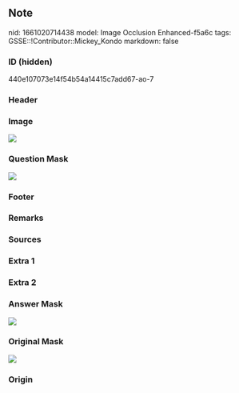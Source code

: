 ## Note
nid: 1661020714438
model: Image Occlusion Enhanced-f5a6c
tags: GSSE::!Contributor::Mickey_Kondo
markdown: false

### ID (hidden)
440e107073e14f54b54a14415c7add67-ao-7

### Header


### Image
<img src="tmpu9ljuxog.png">

### Question Mask
<img src="440e107073e14f54b54a14415c7add67-ao-7-Q.svg">

### Footer


### Remarks


### Sources


### Extra 1


### Extra 2


### Answer Mask
<img src="440e107073e14f54b54a14415c7add67-ao-7-A.svg">

### Original Mask
<img src="440e107073e14f54b54a14415c7add67-ao-O.svg">

### Origin

